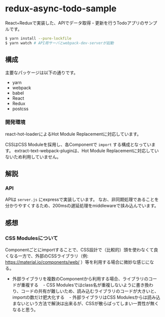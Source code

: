 # redux-async-todo-sample

React+Reduxで実装した、APIでデータ取得・更新を行うTodoアプリのサンプルです。

```bash
$ yarn install --pure-lockfile
$ yarn watch # API用サーバとwebpack-dev-serverが起動
```

## 構成

主要なパッケージは以下の通りです。

- yarn
- webpack
- babel
- React
- Redux
- postcss


### 開発環境

react-hot-loaderによるHot Module Replacementに対応しています。

CSSはCSS Moduleを採用し、各Componentで `import` する構成となっています。
extract-text-webpack-pluginは、Hot Module Replacementに対応していないため利用していません。

## 解説

### API

APIは `server.js` にexpressで実装しています。
なお、非同期処理であることを分かりやすくするため、200msの遅延処理をmiddlewareで挟み込んでいます。

## 感想

### CSS Modulesについて

Componentごとにimportすることで、CSS設計で（比較的）頭を使わなくて良くなる一方で、外部のCSSライブラリ（例: https://material.io/components/web/ ）等を利用する場合に微妙な感じになる。

- 外部ライブラリを複数のComponentから利用する場合、ライブラリのコードが重複する
    - CSS Modulesではclass名が重複しないように書き換わり、コードの共有が難しいため、読み込むライブラリのコードが大きいと、importの数だけ肥大化する
    - 外部ライブラリはCSS Modulesからは読み込まないという方法で解決は出来るが、CSSが散らばってしまい一貫性が無くなると思う。
